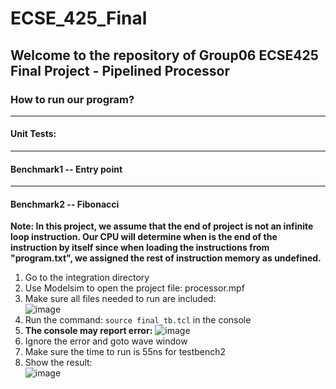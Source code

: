 # ECSE_425_Final

## Welcome to the repository of Group06 ECSE425 Final Project - Pipelined Processor

### How to run our program?
----
#### Unit Tests:
----
#### Benchmark1 -- Entry point
----
#### Benchmark2 -- Fibonacci
__Note: In this project, we assume that the end of project is not an infinite loop instruction. Our CPU will determine when is the end of the instruction by itself since when loading the instructions from "program.txt", we assigned the rest of instruction memory as undefined.__

1. Go to the integration directory
2. Use Modelsim to open the project file: processor.mpf
3. Make sure all files needed to run are included:  
![image](https://user-images.githubusercontent.com/54852475/163636158-4a811603-194b-4c20-b5ef-81a1dcc61e77.png)
4. Run the command: `source final_tb.tcl` in the console   
5. **The console may report error:**  ![image](https://user-images.githubusercontent.com/54852475/163636274-dbd16117-acce-4ed7-a036-7e6e1d73ddbb.png)
6. Ignore the error and goto wave window
7. Make sure the time to run is 55ns for testbench2
8. Show the result:   
![image](https://user-images.githubusercontent.com/54852475/163637826-acf55b04-f692-4183-880e-2bdb1efdc395.png)
